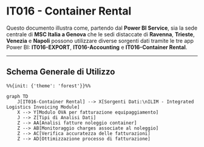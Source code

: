 # IT016 - Container Rental

Questo documento illustra come, partendo dal **Power BI Service**, sia la sede centrale di **MSC Italia a Genova** che le sedi distaccate di **Ravenna**, **Trieste**, **Venezia** e **Napoli** possono utilizzare diverse sorgenti dati tramite le tre app Power BI: **IT016-EXPORT**, **IT016-Accounting** e **IT016-Container Rental**.

---

## Schema Generale di Utilizzo

```mermaid
%%{init: {'theme': 'forest'}}%%

graph TD
    J[IT016-Container Rental] --> X[Sorgenti Dati:\nILIM - Integrated Logistics Invoicing Module]
    X --> Y[Modulo OVA per fatturazione equipaggiamento]
    J --> Z[Tipi di Analisi Dati]
    Z --> AA[Analisi fatture noleggio container]
    Z --> AB[Monitoraggio charges associate al noleggio]
    Z --> AC[Verifica accuratezza delle fatturazioni]
    Z --> AD[Ottimizzazione processo di fatturazione]




```